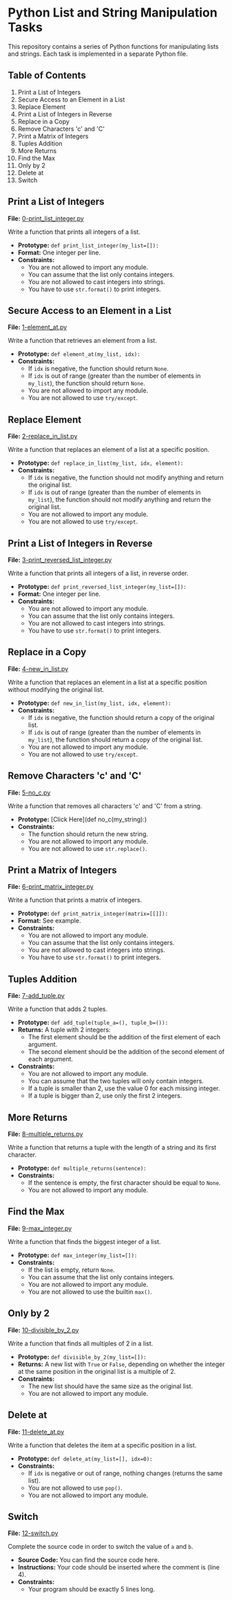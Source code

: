 # Python List and String Manipulation Tasks

This repository contains a series of Python functions for manipulating lists and strings. Each task is implemented in a separate Python file.

## Table of Contents

1. Print a List of Integers
2. Secure Access to an Element in a List
3. Replace Element
4. Print a List of Integers in Reverse
5. Replace in a Copy
6. Remove Characters 'c' and 'C'
7. Print a Matrix of Integers
8. Tuples Addition
9. More Returns
10. Find the Max
11. Only by 2
12. Delete at
13. Switch

## Print a List of Integers

**File:** [0-print_list_integer.py](0-print_list_integer.py)

Write a function that prints all integers of a list.

- **Prototype:** `def print_list_integer(my_list=[]):`
- **Format:** One integer per line.
- **Constraints:**
  - You are not allowed to import any module.
  - You can assume that the list only contains integers.
  - You are not allowed to cast integers into strings.
  - You have to use `str.format()` to print integers.

## Secure Access to an Element in a List

**File:** [1-element_at.py](1-element_at.py)

Write a function that retrieves an element from a list.

- **Prototype:** `def element_at(my_list, idx):`
- **Constraints:**
  - If `idx` is negative, the function should return `None`.
  - If `idx` is out of range (greater than the number of elements in `my_list`), the function should return `None`.
  - You are not allowed to import any module.
  - You are not allowed to use `try/except`.

## Replace Element

**File:** [2-replace_in_list.py](2-replace_in_list.py)

Write a function that replaces an element of a list at a specific position.

- **Prototype:** `def replace_in_list(my_list, idx, element):`
- **Constraints:**
  - If `idx` is negative, the function should not modify anything and return the original list.
  - If `idx` is out of range (greater than the number of elements in `my_list`), the function should not modify anything and return the original list.
  - You are not allowed to import any module.
  - You are not allowed to use `try/except`.

## Print a List of Integers in Reverse

**File:** [3-print_reversed_list_integer.py](3-print_reversed_list_integer.py)

Write a function that prints all integers of a list, in reverse order.

- **Prototype:** `def print_reversed_list_integer(my_list=[]):`
- **Format:** One integer per line.
- **Constraints:**
  - You are not allowed to import any module.
  - You can assume that the list only contains integers.
  - You are not allowed to cast integers into strings.
  - You have to use `str.format()` to print integers.

## Replace in a Copy

**File:** [4-new_in_list.py](4-new_in_list.py)

Write a function that replaces an element in a list at a specific position without modifying the original list.

- **Prototype:** `def new_in_list(my_list, idx, element):`
- **Constraints:**
  - If `idx` is negative, the function should return a copy of the original list.
  - If `idx` is out of range (greater than the number of elements in `my_list`), the function should return a copy of the original list.
  - You are not allowed to import any module.
  - You are not allowed to use `try/except`.

## Remove Characters 'c' and 'C'

**File:** [5-no_c.py](5-no_c.py)

Write a function that removes all characters 'c' and 'C' from a string.

- **Prototype:** [Click Here](def no_c(my_string):)
- **Constraints:**
  - The function should return the new string.
  - You are not allowed to import any module.
  - You are not allowed to use `str.replace()`.

## Print a Matrix of Integers

**File:** [6-print_matrix_integer.py](6-print_matrix_integer.py)

Write a function that prints a matrix of integers.

- **Prototype:** `def print_matrix_integer(matrix=[[]]):`
- **Format:** See example.
- **Constraints:**
  - You are not allowed to import any module.
  - You can assume that the list only contains integers.
  - You are not allowed to cast integers into strings.
  - You have to use `str.format()` to print integers.

## Tuples Addition

**File:** [7-add_tuple.py](7-add_tuple.py)

Write a function that adds 2 tuples.

- **Prototype:** `def add_tuple(tuple_a=(), tuple_b=()):`
- **Returns:** A tuple with 2 integers:
  - The first element should be the addition of the first element of each argument.
  - The second element should be the addition of the second element of each argument.
- **Constraints:**
  - You are not allowed to import any module.
  - You can assume that the two tuples will only contain integers.
  - If a tuple is smaller than 2, use the value 0 for each missing integer.
  - If a tuple is bigger than 2, use only the first 2 integers.

## More Returns

**File:** [8-multiple_returns.py](8-multiple_returns.py)

Write a function that returns a tuple with the length of a string and its first character.

- **Prototype:** `def multiple_returns(sentence):`
- **Constraints:**
  - If the sentence is empty, the first character should be equal to `None`.
  - You are not allowed to import any module.

## Find the Max

**File:** [9-max_integer.py](9-max_integer.py)

Write a function that finds the biggest integer of a list.

- **Prototype:** `def max_integer(my_list=[]):`
- **Constraints:**
  - If the list is empty, return `None`.
  - You can assume that the list only contains integers.
  - You are not allowed to import any module.
  - You are not allowed to use the builtin `max()`.

## Only by 2

**File:** [10-divisible_by_2.py](10-divisible_by_2.py)

Write a function that finds all multiples of 2 in a list.

- **Prototype:** `def divisible_by_2(my_list=[]):`
- **Returns:** A new list with `True` or `False`, depending on whether the integer at the same position in the original list is a multiple of 2.
- **Constraints:**
  - The new list should have the same size as the original list.
  - You are not allowed to import any module.

## Delete at

**File:** [11-delete_at.py](11-delete_at.py)

Write a function that deletes the item at a specific position in a list.

- **Prototype:** `def delete_at(my_list=[], idx=0):`
- **Constraints:**
  - If `idx` is negative or out of range, nothing changes (returns the same list).
  - You are not allowed to use `pop()`.
  - You are not allowed to import any module.

## Switch

**File:** [12-switch.py](12-switch.py)

Complete the source code in order to switch the value of `a` and `b`.

- **Source Code:** You can find the source code here.
- **Instructions:** Your code should be inserted where the comment is (line 4).
- **Constraints:**
  - Your program should be exactly 5 lines long.
